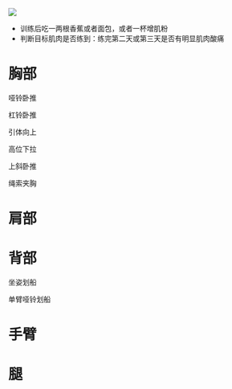 ![](https://i.imgur.com/gICAb15.jpg)



- 训练后吃一两根香蕉或者面包，或者一杯增肌粉
- 判断目标肌肉是否练到：练完第二天或第三天是否有明显肌肉酸痛

# 胸部

哑铃卧推

杠铃卧推

引体向上

高位下拉

上斜卧推

绳索夹胸

# 肩部

# 背部

坐姿划船

单臂哑铃划船

# 手臂



# 腿



































